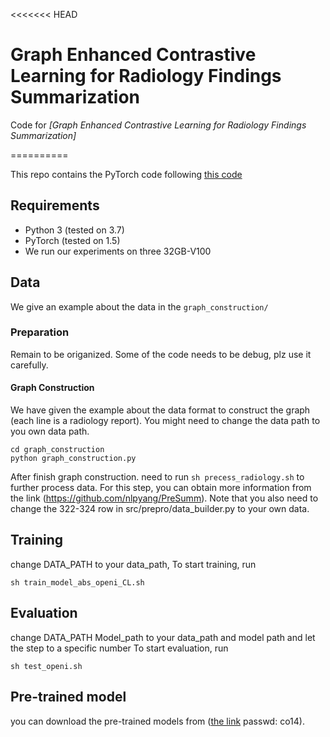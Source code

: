 <<<<<<< HEAD

# Graph Enhanced Contrastive Learning for Radiology Findings Summarization 
Code for *[Graph Enhanced Contrastive Learning for Radiology Findings Summarization]*

==========

This repo contains the PyTorch code following [this code](https://github.com/nlpyang/PreSumm)

## Requirements

- Python 3 (tested on 3.7)
- PyTorch (tested on 1.5)
- We run our experiments on three 32GB-V100
## Data

We give an example about the data in the `graph_construction/`

### Preparation
Remain to be origanized. Some of the code needs to be debug, plz use it carefully.

#### Graph Construction
We have given the example about the data format to construct the graph (each line is a radiology report).
You might need to change the data path to you own data path.
```
cd graph_construction
python graph_construction.py
``` 

After finish graph construction. need to run `sh precess_radiology.sh` to further process data. For this step, you can obtain more information from the link (https://github.com/nlpyang/PreSumm). Note that you also need to change the 322-324 row in src/prepro/data_builder.py to your own data.


## Training
change DATA_PATH to your data_path,
To start training, run

```
sh train_model_abs_openi_CL.sh
```

## Evaluation
change DATA_PATH Model_path to your data_path and model path and let the step to a specific number
To start evaluation, run
```
sh test_openi.sh
```

## Pre-trained model
you can download the pre-trained models from ([the link](https://pan.baidu.com/s/1vE7EIdQF3x-5PgWXpEXrsg)  passwd: co14).